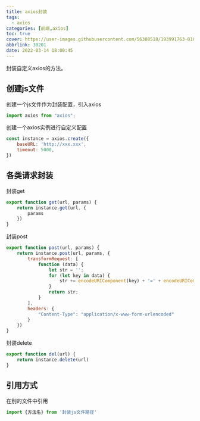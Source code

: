 ```yaml
---
title: axios封装
tags:
  - axios
categories: [前端,axios]
toc: true
cover: https://user-images.githubusercontent.com/56388518/193991763-81023062-d085-4994-9c55-56e5e3d094ae.png
abbrlink: 30201
date: 2022-03-14 18:00:45
---
```


封装自定义axios的方法。

<!--more-->

## 创建js文件

创建一个js文件作为封装配置，引入axios

```js
import axios from "axios";
```

创建一个axios实例进行自定义配置

```js
const instance = axios.create({
    baseURL: 'http://xxx.xxx',
    timeout: 5000,
})
```

## 各类请求封装

封装get

```js
export function get(url, params) {
    return instance.get(url, {
        params
    })
}
```

封装post

```js
export function post(url, params) {
    return instance.post(url, params, {
        transformRequest: [
            function (data) {
                let str = '';
                for (let key in data) {
                    str += encodeURIComponent(key) + '=' + encodeURIComponent(data[key]) + '&';
                }
                return str;
            }
        ],
        headers: {
            "Content-Type": "application/x-www-form-urlencoded"
        }
    })
}
```

封装delete

```js
export function del(url) {
    return instance.delete(url)
}
```

## 引用方式

在别的文件中引用

```js
import {方法名} from '封装js文件路径'
```
